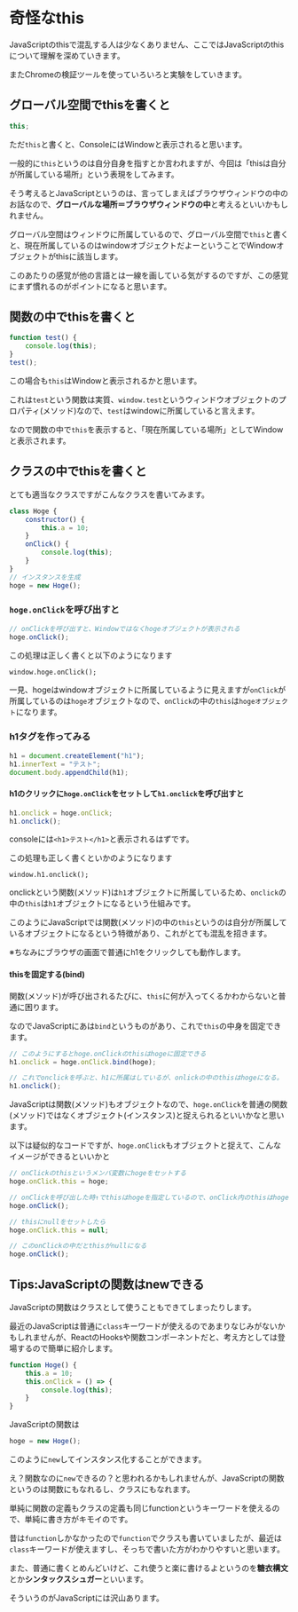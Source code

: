 # 奇怪なthis

JavaScriptのthisで混乱する人は少なくありません、ここではJavaScriptのthisについて理解を深めていきます。

またChromeの検証ツールを使っていろいろと実験をしていきます。



## グローバル空間でthisを書くと

```js
this;
```

ただ`this`と書くと、ConsoleにはWindowと表示されると思います。

一般的に`this`というのは自分自身を指すとか言われますが、今回は「thisは自分が所属している場所」という表現をしてみます。

そう考えるとJavaScriptというのは、言ってしまえばブラウザウィンドウの中のお話なので、**グローバルな場所＝ブラウザウィンドウの中**と考えるといいかもしれません。

グローバル空間はウィンドウに所属しているので、グローバル空間で`this`と書くと、現在所属しているのはwindowオブジェクトだよーということでWindowオブジェクトがthisに該当します。

このあたりの感覚が他の言語とは一線を画している気がするのですが、この感覚にまず慣れるのがポイントになると思います。



## 関数の中でthisを書くと

```js
function test() {
    console.log(this);
}
test();
```

この場合も`this`はWindowと表示されるかと思います。

これは`test`という関数は実質、`window.test`というウィンドウオブジェクトのプロパティ(メソッド)なので、`test`はwindowに所属していると言えます。

なので関数の中で`this`を表示すると、「現在所属している場所」としてWindowと表示されます。



## クラスの中でthisを書くと

とても適当なクラスですがこんなクラスを書いてみます。

```js
class Hoge {
    constructor() {
        this.a = 10;
    }
    onClick() {
        console.log(this);
    }
}
// インスタンスを生成
hoge = new Hoge();
```



### `hoge.onClick`を呼び出すと

```js
// onClickを呼び出すと、Windowではなくhogeオブジェクトが表示される
hoge.onClick();
```

この処理は正しく書くと以下のようになります

```
window.hoge.onClick();
```

一見、hogeはwindowオブジェクトに所属しているように見えますが`onClick`が所属しているのは`hoge`オブジェクトなので、`onClick`の中の`this`は`hogeオブジェクト`になります。



### h1タグを作ってみる

```js
h1 = document.createElement("h1");
h1.innerText = "テスト";
document.body.appendChild(h1);
```



#### h1のクリックに`hoge.onClick`をセットして`h1.onclick`を呼び出すと

```js
h1.onclick = hoge.onClick;
h1.onclick();
```

consoleには`<h1>テスト</h1>`と表示されるはずです。

この処理も正しく書くといかのようになります

```
window.h1.onclick();
```

onclickという関数(メソッド)は`h1`オブジェクトに所属しているため、`onclick`の中の`this`は`h1`オブジェクトになるという仕組みです。

このようにJavaScriptでは関数(メソッド)の中の`this`というのは自分が所属しているオブジェクトになるという特徴があり、これがとても混乱を招きます。

※ちなみにブラウザの画面で普通にh1をクリックしても動作します。



#### thisを固定する(bind)

関数(メソッド)が呼び出されるたびに、`this`に何が入ってくるかわからないと普通に困ります。

なのでJavaScriptにあは`bind`というものがあり、これで`this`の中身を固定できます。

```js
// このようにするとhoge.onClickのthisはhogeに固定できる
h1.onclick = hoge.onClick.bind(hoge);

// これでonclickを呼ぶと、h1に所属はしているが、onlickの中のthisはhogeになる。
h1.onclick();
```



JavaScriptは関数(メソッド)もオブジェクトなので、`hoge.onClick`を普通の関数(メソッド)ではなくオブジェクト(インスタンス)と捉えられるといいかなと思います。

以下は疑似的なコードですが、`hoge.onClick`もオブジェクトと捉えて、こんなイメージができるといいかと

```js
// onClickのthisというメンバ変数にhogeをセットする
hoge.onClick.this = hoge;

// onClickを呼び出した時↑でthisはhogeを指定しているので、onClick内のthisはhogeになる。
hoge.onClick();

// thisにnullをセットしたら
hoge.onClick.this = null;

// このonClickの中だとthisがnullになる
hoge.onClick(); 
```



## Tips:JavaScriptの関数はnewできる

JavaScriptの関数はクラスとして使うこともできてしまったりします。

最近のJavaScriptは普通に`class`キーワードが使えるのであまりなじみがないかもしれませんが、ReactのHooksや関数コンポーネントだと、考え方としては登場するので簡単に紹介します。



```js
function Hoge() {
    this.a = 10;
    this.onClick = () => {
        console.log(this);
    }
}
```

JavaScriptの関数は

```js
hoge = new Hoge();
```

このように`new`してインスタンス化することができます。

え？関数なのに`new`できるの？と思われるかもしれませんが、JavaScriptの関数というのは関数にもなれるし、クラスにもなれます。

単純に関数の定義もクラスの定義も同じfunctionというキーワードを使えるので、単純に書き方がキモイのです。

昔は`function`しかなかったので`function`でクラスも書いていましたが、最近は`class`キーワードが使えますし、そっちで書いた方がわかりやすいと思います。

また、普通に書くとめんどいけど、これ使うと楽に書けるよというのを**糖衣構文**とか**シンタックスシュガー**といいます。

そういうのがJavaScriptには沢山あります。